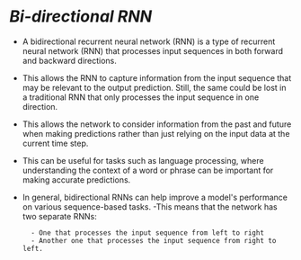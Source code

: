 # *Bi-directional RNN*
- A bidirectional recurrent neural network (RNN) is a type of recurrent neural network (RNN) that processes input sequences in both forward and backward directions.
- This allows the RNN to capture information from the input sequence that may be relevant to the output prediction. Still, the same could be lost in a traditional RNN that only processes the input sequence in one direction.
- This allows the network to consider information from the past and future when making predictions rather than just relying on the input data at the current time step.
- This can be useful for tasks such as language processing, where understanding the context of a word or phrase can be important for making accurate predictions.
- In general, bidirectional RNNs can help improve a model's performance on various sequence-based tasks.
-This means that the network has two separate RNNs:

        - One that processes the input sequence from left to right
        - Another one that processes the input sequence from right to left.
